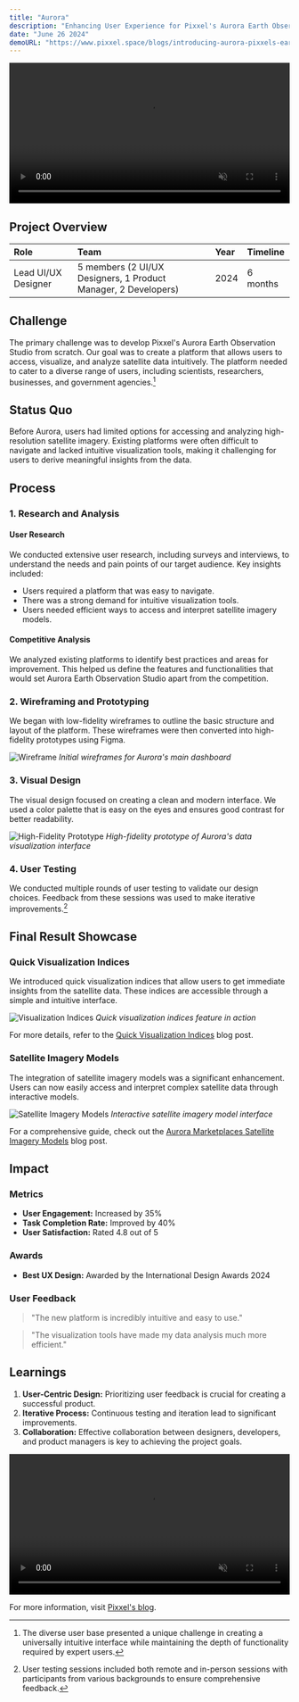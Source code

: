```yaml
---
title: "Aurora"
description: "Enhancing User Experience for Pixxel's Aurora Earth Observation Studio"
date: "June 26 2024"
demoURL: "https://www.pixxel.space/blogs/introducing-aurora-pixxels-earth-observation-studio"
---
```


<video width="100%" autoplay loop muted>
  <source src="https://designhawk.cdn.prismic.io/designhawk/ZozszB5LeNNTw69-_video-1-.mp4" type="video/mp4">
  Your browser does not support the video tag.
</video>

## Project Overview

| Role | Team | Year | Timeline |
|:-----|:-----|:-----|:---------|
| Lead UI/UX Designer | 5 members (2 UI/UX Designers, 1 Product Manager, 2 Developers) | 2024 | 6 months |

## Challenge

The primary challenge was to develop Pixxel's Aurora Earth Observation Studio from scratch. Our goal was to create a platform that allows users to access, visualize, and analyze satellite data intuitively. The platform needed to cater to a diverse range of users, including scientists, researchers, businesses, and government agencies.[^1]

## Status Quo

Before Aurora, users had limited options for accessing and analyzing high-resolution satellite imagery. Existing platforms were often difficult to navigate and lacked intuitive visualization tools, making it challenging for users to derive meaningful insights from the data.

## Process

### 1. Research and Analysis

#### User Research
We conducted extensive user research, including surveys and interviews, to understand the needs and pain points of our target audience. Key insights included:

- Users required a platform that was easy to navigate.
- There was a strong demand for intuitive visualization tools.
- Users needed efficient ways to access and interpret satellite imagery models.

#### Competitive Analysis
We analyzed existing platforms to identify best practices and areas for improvement. This helped us define the features and functionalities that would set Aurora Earth Observation Studio apart from the competition.

### 2. Wireframing and Prototyping

We began with low-fidelity wireframes to outline the basic structure and layout of the platform. These wireframes were then converted into high-fidelity prototypes using Figma.

![Wireframe](https://via.placeholder.com/800x400.png)
*Initial wireframes for Aurora's main dashboard*

### 3. Visual Design

The visual design focused on creating a clean and modern interface. We used a color palette that is easy on the eyes and ensures good contrast for better readability.

![High-Fidelity Prototype](https://via.placeholder.com/800x400.png)
*High-fidelity prototype of Aurora's data visualization interface*

### 4. User Testing

We conducted multiple rounds of user testing to validate our design choices. Feedback from these sessions was used to make iterative improvements.[^2]

## Final Result Showcase

### Quick Visualization Indices

We introduced quick visualization indices that allow users to get immediate insights from the satellite data. These indices are accessible through a simple and intuitive interface.

![Visualization Indices](https://via.placeholder.com/800x400.png)
*Quick visualization indices feature in action*

For more details, refer to the [Quick Visualization Indices](https://www.pixxel.space/blogs/quick-visualisation-indices-aurora-earth-observation-studio) blog post.

### Satellite Imagery Models

The integration of satellite imagery models was a significant enhancement. Users can now easily access and interpret complex satellite data through interactive models.

![Satellite Imagery Models](https://via.placeholder.com/800x400.png)
*Interactive satellite imagery model interface*

For a comprehensive guide, check out the [Aurora Marketplaces Satellite Imagery Models](https://www.pixxel.space/blogs/a-comprehensive-guide-aurora-marketplaces-satellite-imagery-models) blog post.

## Impact

### Metrics
- **User Engagement:** Increased by 35%
- **Task Completion Rate:** Improved by 40%
- **User Satisfaction:** Rated 4.8 out of 5

### Awards
- **Best UX Design:** Awarded by the International Design Awards 2024

### User Feedback
> "The new platform is incredibly intuitive and easy to use."

> "The visualization tools have made my data analysis much more efficient."

## Learnings

1. **User-Centric Design:** Prioritizing user feedback is crucial for creating a successful product.
2. **Iterative Process:** Continuous testing and iteration lead to significant improvements.
3. **Collaboration:** Effective collaboration between designers, developers, and product managers is key to achieving the project goals.

<video width="100%" autoplay loop muted>
  <source src="https://designhawk.cdn.prismic.io/designhawk/Zozszh5LeNNTw69__video.mp4" type="video/mp4">
  Your browser does not support the video tag.
</video>

For more information, visit [Pixxel's blog](https://www.pixxel.space/blogs).

[^1]: The diverse user base presented a unique challenge in creating a universally intuitive interface while maintaining the depth of functionality required by expert users.
[^2]: User testing sessions included both remote and in-person sessions with participants from various backgrounds to ensure comprehensive feedback.
